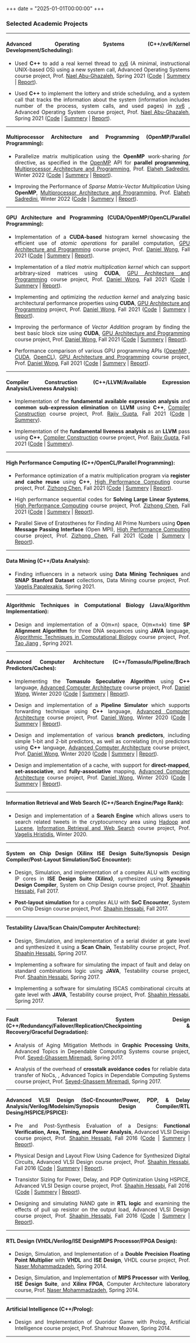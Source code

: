 +++
date = "2025-01-01T00:00:00"
+++

<div style="text-align: justify;">
  
### Selected Academic Projects

<hr>

#### Advanced Operating Systems (C++/xv6/Kernel Development/Scheduling):

- Used **C++** to add a real kernel thread to [xv6](https://pdos.csail.mit.edu/6.828/2017/xv6.html) (A minimal, instructional UNIX-based OS) using a new system call, Advanced Operating Systems course project, Prof. [Nael Abu-Ghazaleh](https://www.cs.ucr.edu/~nael/), Spring 2021 ([Code](https://github.com/mahbod-afarin/xv6-Kernel-Threads/tree/main) | [Summery](https://www.cs.ucr.edu/~nael/cs202/labs.html) | [Report](/uploads/AdvancedOS1.pdf)).

- Used **C++** to implement the lottery and stride scheduling, and a system call that tracks the information about the system (information includes number of the process, system calls, and used pages) in [xv6](https://pdos.csail.mit.edu/6.828/2017/xv6.html) , Advanced Operating System course project, Prof. [Nael Abu-Ghazaleh](https://www.cs.ucr.edu/~nael/), Spring 2021 ([Code](https://github.com/mahbod-afarin/xv6-kerenl-scheduling) | [Summery](/uploads/AdvancedOS2.pdf) | [Report](/uploads/AdvancedOS2.pdf)).

<hr>

#### Multiprocessor Architecture and Programming (OpenMP/Parallel Programming):

- Parallelize matrix multiplication using the **OpenMP** work-sharing <i> for </i> directive, as specified in the [OpenMP](https://www.openmp.org/) API for **parallel programming**, [Multiprocessor Architecture and Programming](https://www.cs.ucr.edu/~elaheh/cs213_winter2021.html), Prof. [Elaheh Sadredini](https://www.cs.ucr.edu/~elaheh/), Winter 2022 ([Code](https://github.com/mahbod-afarin/Parallelize-matrix-multiplication-OpenMP) | [Summery](/uploads/AdvancedMulti1.pdf) | [Report](/uploads/AdvancedMulti2.pdf)).

- Improving the Performance of <i> Sparse Matrix-Vector Multiplication </i> Using **OpenMP**, [Multiprocessor Architecture and Programming](https://www.cs.ucr.edu/~elaheh/cs213_winter2021.html), Prof. [Elaheh Sadredini](https://www.cs.ucr.edu/~elaheh/), Winter 2022 ([Code]() | [Summery](https://www.cs.ucr.edu/~elaheh/cs213_winter2021.html#homeworks) | [Report](/uploads/AdvancedMulti3.pdf)).

<hr>

#### GPU Architecture and Programming (CUDA/OpenMP/OpenCL/Parallel Programming):

- Implementation of a **CUDA-based** histogram kernel showcasing the efficient use of <i> atomic operations </i> for parallel computation, [GPU Architecture and Programming](http://teaching.danielwong.org/csee217/fall24) course project, Prof. [Daniel Wong](https://www.danielwong.org/), Fall 2021 ([Code](https://github.com/mahbod-afarin/histogram-kernel-/tree/main) | [Summery](http://teaching.danielwong.org/csee217/fall21/lab4-histogram) | [Report](/uploads/GPU1.pdf)).

- Implementation of a <i> tiled matrix multiplication kernel </i> which can support arbitrary-sized matrices using **CUDA**, [GPU Architecture and Programming](http://teaching.danielwong.org/csee217/fall24) course project, Prof. [Daniel Wong](https://www.danielwong.org/), Fall 2021 ([Code](https://github.com/mahbod-afarin/Tiled-Matrix-Multiplication/tree/main) | [Summery](http://teaching.danielwong.org/csee217/fall21/lab3-matrixmultiplication) | [Report](/uploads/GPU2.pdf)).

- Implementing and optimizing the <i> reduction kernel </i> and analyzing basic architectural performance properties using **CUDA**, [GPU Architecture and Programming](http://teaching.danielwong.org/csee217/fall24) project, Prof. [Daniel Wong](https://www.danielwong.org/), Fall 2021 ([Code](https://github.com/mahbod-art/optimized-reduction-kernel-/tree/main) | [Summery](http://teaching.danielwong.org/csee217/fall21/lab2-reduction) | [Report](/uploads/GPU5.pdf)).

- Improving the performance of <i> Vector Addition </i> program by finding the best basic block size using **CUDA**, [GPU Architecture and Programming](http://teaching.danielwong.org/csee217/fall24) course project, Prof. [Daniel Wong](https://www.danielwong.org/), Fall 2021 ([Code](https://github.com/mahbod-afarin/Verctor-Add-Improvement) | [Summery](http://teaching.danielwong.org/csee217/fall21/lab1-cuda) | [Report](/uploads/GPU10.pdf)).

- Performance comparison of various GPU programming APIs ([OpenMP](https://www.openmp.org/) , [CUDA](https://developer.nvidia.com/cuda-toolkit), [OpenCL](https://www.khronos.org/opencl/)), [GPU Architecture and Programming](http://teaching.danielwong.org/csee217/fall24) course project, Prof. [Daniel Wong](https://www.danielwong.org/), Fall 2021 ([Code]() | [Summery]() | [Report]()).

<hr>

#### Compiler Construction (C++/LLVM/Available Expression Analysis/Liveness Analysis):

 - Implementation of the **fundamental available expression analysis** and **common sub-expression elimination** on **LLVM** using **C++**, [Compiler Construction](https://www.cs.ucr.edu/~gupta/classes.html) course project, Prof. [Rajiv Gupta](https://www.cs.ucr.edu/~gupta/), Fall 2021 ([Code](https://github.com/mahbod-afarin/Common-Subexpression-Elimination) | [Summery](/uploads/Compiler1.pdf)).

 - Implementation of the **fundamental liveness analysis** as an **LLVM** pass using **C++**, [Compiler Construction](https://www.cs.ucr.edu/~gupta/classes.html) course project, Prof. [Rajiv Gupta](https://www.cs.ucr.edu/~gupta/), Fall 2021 ([Code](https://github.com/mahbod-afarin/Liveness-Analysis/tree/main) | [Summery](/uploads/Compiler2.pdf)).
  
<hr>

#### High Performance Computing (C++/OpenCL/Parallel Programming): 

- Performance optimization of a matrix multiplication program via **register and cache reuse** using **C++**, [High Performance Computing](https://www.cs.ucr.edu/~chen/teaching.html) course project, Prof. [Zizhong Chen](https://www.cs.ucr.edu/~chen/index.html), Fall 2021 ([Code](https://github.com/mahbod-afarin/Register-and-Cache-Reuse/tree/main) | [Summery](/uploads/HP1.pdf) | [Report](/uploads/HP2.pdf)).

- High performance sequential codes for **Solving Large Linear Systems**, [High Performance Computing](https://www.cs.ucr.edu/~chen/teaching.html) course project, Prof. [Zizhong Chen](https://www.cs.ucr.edu/~chen/index.html), Fall 2021 ([Code](https://github.com/mahbod-afarin/Solving-Large-Linear-System) | [Summery](/uploads/HP5.pdf) | [Report](/uploads/HP8.pdf)).

- Parallel Sieve of Eratosthenes for Finding All Prime Numbers using **Open Message Passing Interface** (Open MPI), [High Performance Computing](https://www.cs.ucr.edu/~chen/teaching.html) course project, Prof. [Zizhong Chen](https://www.cs.ucr.edu/~chen/index.html), Fall 2021 ([Code](https://github.com/mahbod-afarin/Parallel-Sieve-of-Eratosthenes-for-Finding-All-Prime-Numbers) | [Summery](/uploads/HP10.pdf) | [Report](/uploads/HP10.pdf)).

<hr>

#### Data Mining (C++/Data Analysis): 

- Finding influencers in a network using **Data Mining Techniques** and **SNAP Stanford Dataset** collections, Data Mining course project, Prof. [Vagelis Papalexakis](https://www.cs.ucr.edu/~epapalex/), Spring 2021.

<hr>

#### Algorithmic Techniques in Computational Biology (Java/Algorithm Implementation):

- Design and implementation of a O(m×n) space, O(m×n×k) time **SP Alignment Algorithm** for three DNA sequences using **JAVA** language, [Algorithmic Techniques in Computational Biology](https://www.cs.ucr.edu/~jiang/238-homepage.html) course project, Prof. [Tao Jiang](https://www.cs.ucr.edu/~jiang/) , Spring 2021.

<hr>

#### Advanced Computer Architecture (C++/Tomasulo/Pipeline/Brach Predictors/Caches):

- Implementing the **Tomasulo Speculative Algorithm** using **C++** language, [Advanced Computer Architecture](http://teaching.danielwong.org/cs203/winter21) course project, Prof. [Daniel Wong](https://www.danielwong.org/), Winter 2020 ([Code](https://github.com/mahbod-afarin/Tomasulo-Speculative-Algorithm) | [Summery](http://teaching.danielwong.org/cs203/winter21/final-project) | [Report](/uploads/ACA1.pdf)).

- Design and implementation of a **Pipeline Simulator** which supports forwarding technique using **C++** language, [Advanced Computer Architecture](http://teaching.danielwong.org/cs203/winter21) course project, Prof. [Daniel Wong](https://www.danielwong.org/), Winter 2020 ([Code](https://github.com/mahbod-afarin/Pipeline-Simulator) | [Summery](http://teaching.danielwong.org/cs203/winter21/assignment-1) | [Report](/uploads/ACA2.pdf)).

- Design and implementation of various **branch predictors**, including simple 1-bit and 2-bit predictors, as well as correlating (m,n) predictors using **C++** language, [Advanced Computer Architecture](http://teaching.danielwong.org/cs203/winter21) course project, Prof. [Daniel Wong](https://www.danielwong.org/), Winter 2020 ([Code](https://github.com/mahbod-afarin/Branch-Predictor) | [Summery](http://teaching.danielwong.org/cs203/winter21/assignment-2) | [Report](/uploads/ACA3.pdf)).

- Design and implementation of a cache, with support for **direct-mapped**, **set-associative**, and **fully-associative** mapping,  [Advanced Computer Architecture](http://teaching.danielwong.org/cs203/winter21) course project, Prof. [Daniel Wong](https://www.danielwong.org/), Winter 2020 ([Code](https://github.com/mahbod-afarin/cache-with-support-for-direct--mapped-set-associative-and-fully-associative) | [Summery](http://teaching.danielwong.org/cs203/winter21/assignment-3) | [Report](/uploads/ACA4.pdf)).

<hr>

#### Information Retrieval and Web Search (C++/Search Engine/Page Rank):

- Design and implementation of a **Search Engine** which allows users to search related tweets in the cryptocurrency area using [Hadoop](https://hadoop.apache.org/) and [Lucene](https://lucene.apache.org/),  [Information Retrieval and Web Search](https://www.cs.ucr.edu/~vagelis/classes/CS242/index.htm) course project, Prof. [Vagelis Hristidis](https://www.cs.ucr.edu/~vagelis/), Winter 2020.

<hr>

#### System on Chip Design (Xilinx ISE Design Suite/Synopsis Design Compiler/Post-Layout Simulation/SoC Encounter):

- Design, Simulation, and implementation of a complex ALU with exciting IP cores in **ISE Design Suite (Xilinx)**, synthesized using **Synopsis Design Compiler**, System on Chip Design course project, Prof. [Shaahin Hessabi](https://www.amd.com/en/products/software/adaptive-socs-and-fpgas.html), Fall 2017.

- **Post-layout simulation** for a complex ALU with **SoC Encounter**, System on Chip Design course project, Prof. [Shaahin Hessabi](https://www.amd.com/en/products/software/adaptive-socs-and-fpgas.html), Fall 2017.

<hr>

#### Testability (Java/Scan Chain/Computer Architecture):

- Design, Simulation, and implementation of a serial divider at gate level and synthesized it using a **Scan Chain**, Testability course project, Prof. [Shaahin Hessabi](https://www.amd.com/en/products/software/adaptive-socs-and-fpgas.html), Spring 2017.

- Implementing a software for simulating the impact of fault and delay on standard combinations logic using **JAVA**, Testability course project, Prof. [Shaahin Hessabi](https://www.amd.com/en/products/software/adaptive-socs-and-fpgas.html), Spring 2017.

- Implementing a software for simulating ISCAS combinational circuits at gate level with **JAVA**, Testability course project, Prof. [Shaahin Hessabi](https://www.amd.com/en/products/software/adaptive-socs-and-fpgas.html), Spring 2017.

<hr>

#### Fault Tolerant System Design (C++/Redundancy/Failover/Replication/Checkpointing \& Recovery/Graceful Degradation):

- Analysis of Aging Mitigation Methods in **Graphic Processing Units**, Advanced Topics in Dependable Computing Systems course project, Prof. [Seyed-Ghassem Miremadi](http://sina.sharif.edu/~miremadi/), Spring 2017.

- Analysis of the overhead of **crosstalk avoidance codes** for reliable data transfer of NoCs, , Advanced Topics in Dependable Computing Systems course project, Prof. [Seyed-Ghassem Miremadi](http://sina.sharif.edu/~miremadi/), Spring 2017.

<hr>

#### Advanced VLSI Design (SoC-Encounter/Power, PDP, & Delay Analysis/Verilog/Modelsim/Synopsis Design Compiler/RTL Desing/HSPICE/PSPICE):

- Pre and Post-Synthesis Evaluation of a Designs: **Functional Verification, Area, Timing, and Power Analysis**, Advanced VLSI Design course project, Prof. [Shaahin Hessabi](https://sharif.edu/~hessabi/), Fall 2016 ([Code](https://github.com/mahbod-afarin/Post-Synthesis-Evaluation) | [Summery](https://github.com/mahbod-afarin/Post-Synthesis-Evaluation) | [Report](/uploads/AdvancedVLSI2.pdf)).

- Physical Design and Layout Flow Using Cadence for Synthesized Digital Circuits, Advanced VLSI Design course project, Prof. [Shaahin Hessabi](https://sharif.edu/~hessabi/), Fall 2016 ([Code](https://github.com/mahbod-afarin/Layout-Design-Using-Cadence-Tools) | [Summery](https://github.com/mahbod-afarin/Layout-Design-Using-Cadence-Tools) | [Report](/uploads/AdvancedVLSI4.pdf)).

- Transistor Sizing for Power, Delay, and PDP Optimization Using HSPICE, Advanced VLSI Design course project, Prof. [Shaahin Hessabi](https://sharif.edu/~hessabi/), Fall 2016 ([Code](https://github.com/mahbod-afarin/Transistor-Sizing-for-Power-Delay-and-PDP-Optimization-Using-HSPICE) | [Summery](https://github.com/mahbod-afarin/Transistor-Sizing-for-Power-Delay-and-PDP-Optimization-Using-HSPICE) | [Report](/uploads/AdvancedVLSI2.pdf)).

- Designing and simulating NAND gate in **RTL logic** and examining the effects of pull up resistor on the output load, Advanced VLSI Design course project, Prof. [Shaahin Hessabi](https://sharif.edu/~hessabi/), Fall 2016 ([Code](https://github.com/mahbod-afarin/NAND-Gate-Design-in-RTL-Logic-and-Impact-of-Up-Pull-Resistor) | [Summery](https://github.com/mahbod-afarin/NAND-Gate-Design-in-RTL-Logic-and-Impact-of-Up-Pull-Resistor) | [Report](https://github.com/mahbod-afarin/NAND-Gate-Design-in-RTL-Logic-and-Impact-of-Up-Pull-Resistor)).

<hr>

#### RTL Design (VHDL/Verilog/ISE DesignMIPS Processor/FPGA Design):

- Design, Simulation, and Implementation of a **Double Precision Floating Point Multiplier** with **VHDL** and **ISE Design**, VHDL course project, Prof. [Naser Mohammadzadeh](http://ceit.aut.ac.ir/~mohamadz/), Spring 2014.

- Design, Simulation, and Implementation of **MIPS Processor** with **Verilog**, **ISE Design Suite**, and **Xilinx FPGA**, Computer Architecture laboratory course, Prof. [Naser Mohammadzadeh](http://ceit.aut.ac.ir/~mohamadz/), Spring 2014.

<hr>

#### Artificial Intelligence (C++/Prolog):

- Design and Implementation of Quoridor Game with Prolog, Artificial Intelligence course project, Prof. Shahrouz Moaven, Spring 2014.

<hr>

</div>
